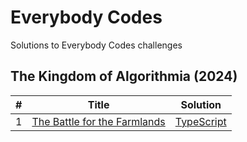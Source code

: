 # Everybody Codes

Solutions to Everybody Codes challenges

## The Kingdom of Algorithmia (2024)

| #   | Title                                                                                                                   | Solution                                                                                                
| --- | ----------------------------------------------------------------------------------------------------------------------- | -------------------------------------------------------------------------------------------------------
| 1   | [The Battle for the Farmlands](https://everybody.codes/event/2024/quests/1)                                             | [TypeScript](./2024/1/index.ts) 
